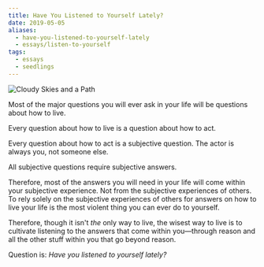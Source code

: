 ```yaml
---
title: Have You Listened to Yourself Lately?
date: 2019-05-05
aliases:
  - have-you-listened-to-yourself-lately
  - essays/listen-to-yourself
tags:
  - essays
  - seedlings
---
```

![Cloudy Skies and a Path](golden-road.jpg)

Most of the major questions you will ever ask in your life will be questions about how to live.

Every question about how to live is a question about how to act.

Every question about how to act is a subjective question. The actor is always you, not someone else.

All subjective questions require subjective answers.

Therefore, most of the answers you will need in your life will come within your subjective experience. Not from the subjective experiences of others. To rely solely on the subjective experiences of others for answers on how to live your life is the most violent thing you can ever do to yourself.

Therefore, though it isn't _the_ only way to live, the wisest way to live is to cultivate listening to the answers that come within you—through reason and all the other stuff within you that go beyond reason.

Question is: _Have you listened to yourself lately?_